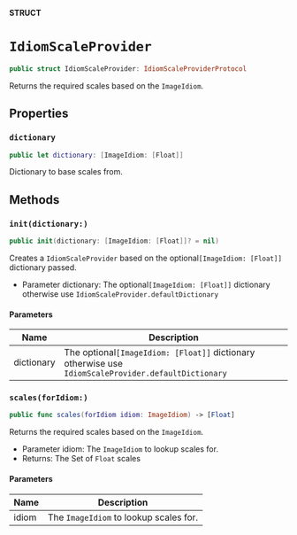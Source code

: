**STRUCT**

# `IdiomScaleProvider`

```swift
public struct IdiomScaleProvider: IdiomScaleProviderProtocol
```

Returns the required scales based on the `ImageIdiom`.

## Properties
### `dictionary`

```swift
public let dictionary: [ImageIdiom: [Float]]
```

Dictionary to base scales from.

## Methods
### `init(dictionary:)`

```swift
public init(dictionary: [ImageIdiom: [Float]]? = nil)
```

Creates a `IdiomScaleProvider` based on the optional`[ImageIdiom: [Float]]` dictionary passed.

- Parameter dictionary: The optional`[ImageIdiom: [Float]]` dictionary otherwise use `IdiomScaleProvider.defaultDictionary`

#### Parameters

| Name | Description |
| ---- | ----------- |
| dictionary | The optional`[ImageIdiom: [Float]]` dictionary otherwise use `IdiomScaleProvider.defaultDictionary` |

### `scales(forIdiom:)`

```swift
public func scales(forIdiom idiom: ImageIdiom) -> [Float]
```

Returns the required scales based on the `ImageIdiom`.
- Parameter idiom: The `ImageIdiom` to lookup scales for.
- Returns: The Set of `Float` scales

#### Parameters

| Name | Description |
| ---- | ----------- |
| idiom | The `ImageIdiom` to lookup scales for. |